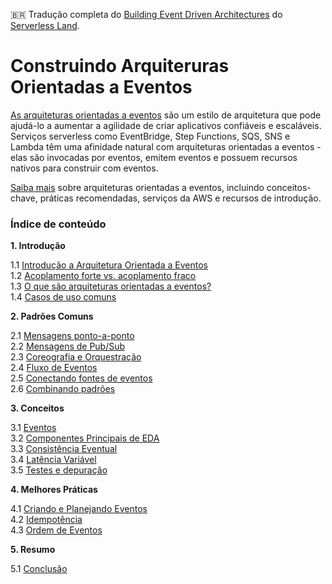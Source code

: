 🇧🇷 Tradução completa do [Building Event Driven
Architectures](https://serverlessland.com/event-driven-architecture/intro) do [Serverless Land](https://serverlessland.com/).

# Construindo Arquiteruras Orientadas a Eventos

[As arquiteturas orientadas a eventos](https://serverlessland.com/event-driven-architecture) são um estilo de arquitetura que pode ajudá-lo a aumentar a agilidade de criar aplicativos confiáveis ​​e escaláveis. Serviços serverless como EventBridge, Step Functions, SQS, SNS e Lambda têm uma afinidade natural com arquiteturas orientadas a eventos - elas são invocadas por eventos, emitem eventos e possuem recursos nativos para construir com eventos.

[Saiba mais](./src/01-01-introducao-a-arquitetura-orientada-a-eventos.md) sobre arquiteturas orientadas a eventos, incluindo conceitos-chave, práticas recomendadas, serviços da AWS e recursos de introdução.

### Índice de conteúdo

**1. Introdução**

1.1 [Introdução a Arquitetura Orientada a Eventos](./src/01-01-introducao-a-arquitetura-orientada-a-eventos.md)\
1.2 [Acoplamento forte vs. acoplamento fraco](./src/01-02-acoplamento-forte-vs-acoplamento-fraco.md)\
1.3 [O que são arquiteturas orientadas a eventos?](./src/01-03-o-que-sao-arquiteturas-orientadas-a-eventos.md)\
1.4 [Casos de uso comuns](./src/01-04-casos-de-uso-comuns.md)

**2. Padrões Comuns**

2.1 [Mensagens ponto-a-ponto](./src/02-01-mensagens-ponto-a-ponto.md)\
2.2 [Mensagens de Pub/Sub](./src/02-02-mensagens-de-pub-sub.md)\
2.3 [Coreografia e Orquestração](./src/02-03-coreografia-e-orquestracao.md)\
2.4 [Fluxo de Eventos](./src/02-04-fluxo-de-eventos.md)\
2.5 [Conectando fontes de eventos](./src/02-05-conectando-fontes-de-eventos.md)\
2.6 [Combinando padrões](./src/02-06-combinando-padroes.md)

**3. Conceitos**

3.1 [Eventos](./src/03-01-eventos.md)\
3.2 [Componentes Principais de EDA](./src/03-02-componentes-principais-de-eda.md)\
3.3 [Consistência Eventual](./src/03-03-consistencia-eventual.md)\
3.4 [Latência Variável](./src/03-04-latencia-variavel.md)\
3.5 [Testes e depuração](./src/03-05-testes-e-depuracao.md)

**4. Melhores Práticas**

4.1 [Criando e Planejando Eventos](./src/04-01-criando-e-planejando-eventos.md)\
4.2 [Idempotência](./src/04-02-idempotencia.md)\
4.3 [Ordem de Eventos](./src/04-03-ordem-de-eventos.md)

**5. Resumo**

5.1 [Conclusão](./src/05-01-conclusao.md)
